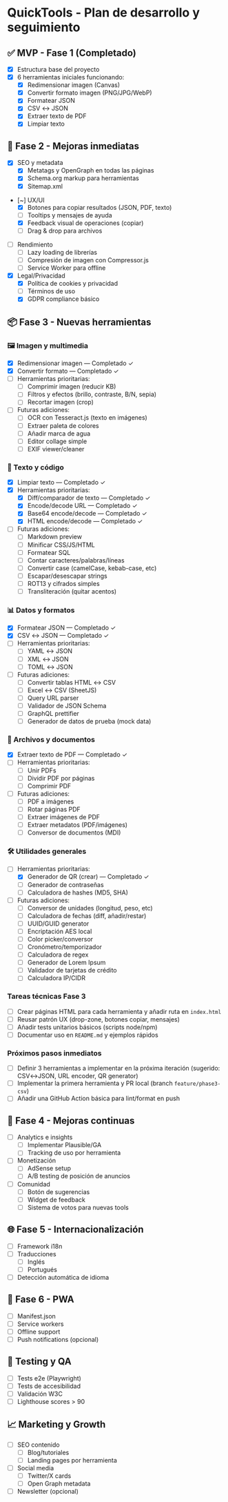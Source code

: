 # QuickTools - Plan de desarrollo y seguimiento

## ✅ MVP - Fase 1 (Completado)
- [x] Estructura base del proyecto
- [x] 6 herramientas iniciales funcionando:
  - [x] Redimensionar imagen (Canvas)
  - [x] Convertir formato imagen (PNG/JPG/WebP)
  - [x] Formatear JSON
  - [x] CSV ↔ JSON  
  - [x] Extraer texto de PDF
  - [x] Limpiar texto

## 🚀 Fase 2 - Mejoras inmediatas
- [x] SEO y metadata
  - [x] Metatags y OpenGraph en todas las páginas
  - [x] Schema.org markup para herramientas
  - [x] Sitemap.xml
- [~] UX/UI
  - [x] Botones para copiar resultados (JSON, PDF, texto)
  - [ ] Tooltips y mensajes de ayuda
  - [x] Feedback visual de operaciones (copiar)
  - [ ] Drag & drop para archivos
- [ ] Rendimiento
  - [ ] Lazy loading de librerías
  - [ ] Compresión de imagen con Compressor.js
  - [ ] Service Worker para offline
- [x] Legal/Privacidad
  - [x] Política de cookies y privacidad
  - [ ] Términos de uso
  - [x] GDPR compliance básico

## 📦 Fase 3 - Nuevas herramientas

### 🖼️ Imagen y multimedia
- [x] Redimensionar imagen — Completado ✓
- [x] Convertir formato — Completado ✓
- [ ] Herramientas prioritarias:
  - [ ] Comprimir imagen (reducir KB)
  - [ ] Filtros y efectos (brillo, contraste, B/N, sepia)
  - [ ] Recortar imagen (crop)
- [ ] Futuras adiciones:
  - [ ] OCR con Tesseract.js (texto en imágenes)
  - [ ] Extraer paleta de colores
  - [ ] Añadir marca de agua
  - [ ] Editor collage simple
  - [ ] EXIF viewer/cleaner

### 📝 Texto y código
- [x] Limpiar texto — Completado ✓
- [x] Herramientas prioritarias:
  - [x] Diff/comparador de texto — Completado ✓
  - [x] Encode/decode URL — Completado ✓
  - [x] Base64 encode/decode — Completado ✓
  - [x] HTML encode/decode — Completado ✓
- [ ] Futuras adiciones:
  - [ ] Markdown preview
  - [ ] Minificar CSS/JS/HTML
  - [ ] Formatear SQL
  - [ ] Contar caracteres/palabras/líneas
  - [ ] Convertir case (camelCase, kebab-case, etc)
  - [ ] Escapar/desescapar strings
  - [ ] ROT13 y cifrados simples
  - [ ] Transliteración (quitar acentos)

### 📊 Datos y formatos
- [x] Formatear JSON — Completado ✓
- [x] CSV ↔ JSON — Completado ✓
- [ ] Herramientas prioritarias:
  - [ ] YAML ↔ JSON
  - [ ] XML ↔ JSON
  - [ ] TOML ↔ JSON
- [ ] Futuras adiciones:
  - [ ] Convertir tablas HTML ↔ CSV
  - [ ] Excel ↔ CSV (SheetJS)
  - [ ] Query URL parser
  - [ ] Validador de JSON Schema
  - [ ] GraphQL prettifier
  - [ ] Generador de datos de prueba (mock data)

### 📁 Archivos y documentos
- [x] Extraer texto de PDF — Completado ✓
- [ ] Herramientas prioritarias:
  - [ ] Unir PDFs
  - [ ] Dividir PDF por páginas
  - [ ] Comprimir PDF
- [ ] Futuras adiciones:
  - [ ] PDF a imágenes
  - [ ] Rotar páginas PDF
  - [ ] Extraer imágenes de PDF
  - [ ] Extraer metadatos (PDF/imágenes)
  - [ ] Conversor de documentos (MDI)

### 🛠️ Utilidades generales
- [ ] Herramientas prioritarias:
  - [x] Generador de QR (crear) — Completado ✓
  - [ ] Generador de contraseñas
  - [ ] Calculadora de hashes (MD5, SHA)
- [ ] Futuras adiciones:
  - [ ] Conversor de unidades (longitud, peso, etc)
  - [ ] Calculadora de fechas (diff, añadir/restar)
  - [ ] UUID/GUID generator
  - [ ] Encriptación AES local
  - [ ] Color picker/conversor
  - [ ] Cronómetro/temporizador
  - [ ] Calculadora de regex
  - [ ] Generador de Lorem Ipsum
  - [ ] Validador de tarjetas de crédito
  - [ ] Calculadora IP/CIDR

### Tareas técnicas Fase 3
- [ ] Crear páginas HTML para cada herramienta y añadir ruta en `index.html`
- [ ] Reusar patrón UX (drop-zone, botones copiar, mensajes)
- [ ] Añadir tests unitarios básicos (scripts node/npm)
- [ ] Documentar uso en `README.md` y ejemplos rápidos

### Próximos pasos inmediatos
- [ ] Definir 3 herramientas a implementar en la próxima iteración (sugerido: CSV↔JSON, URL encoder, QR generator)
- [ ] Implementar la primera herramienta y PR local (branch `feature/phase3-csv`)
- [ ] Añadir una GitHub Action básica para lint/format en push

## 🔄 Fase 4 - Mejoras continuas
- [ ] Analytics e insights
  - [ ] Implementar Plausible/GA
  - [ ] Tracking de uso por herramienta
- [ ] Monetización
  - [ ] AdSense setup
  - [ ] A/B testing de posición de anuncios
- [ ] Comunidad
  - [ ] Botón de sugerencias
  - [ ] Widget de feedback
  - [ ] Sistema de votos para nuevas tools

## 🌐 Fase 5 - Internacionalización
- [ ] Framework i18n
- [ ] Traducciones
  - [ ] Inglés
  - [ ] Portugués
- [ ] Detección automática de idioma

## 📱 Fase 6 - PWA
- [ ] Manifest.json
- [ ] Service workers
- [ ] Offline support
- [ ] Push notifications (opcional)

## 🧪 Testing y QA
- [ ] Tests e2e (Playwright)
- [ ] Tests de accesibilidad
- [ ] Validación W3C
- [ ] Lighthouse scores > 90

## 📈 Marketing y Growth
- [ ] SEO contenido
  - [ ] Blog/tutoriales
  - [ ] Landing pages por herramienta
- [ ] Social media
  - [ ] Twitter/X cards
  - [ ] Open Graph metadata
- [ ] Newsletter (opcional)
